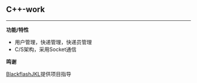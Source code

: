 ## C++-work
---

**功能/特性**

- 用户管理，快递管理，快递员管理
- C/S架构，采用Socket通信

**鸣谢**

[BlackflashJKL](https://github.com/BlackflashJKL)提供项目指导
